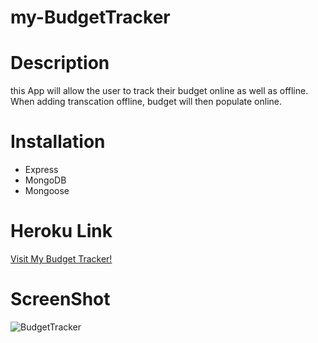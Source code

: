 # my-BudgetTracker

# Description 
this App will allow the user to track their budget online as well as offline. When adding transcation offline, budget will then populate online. 

# Installation 
<ul> 
<li> Express </li>
<li> MongoDB </li>
<li> Mongoose </li>
</ul>

# Heroku Link 
<a href="">Visit My Budget Tracker!</a>

# ScreenShot 
<img src="" alt="BudgetTracker">